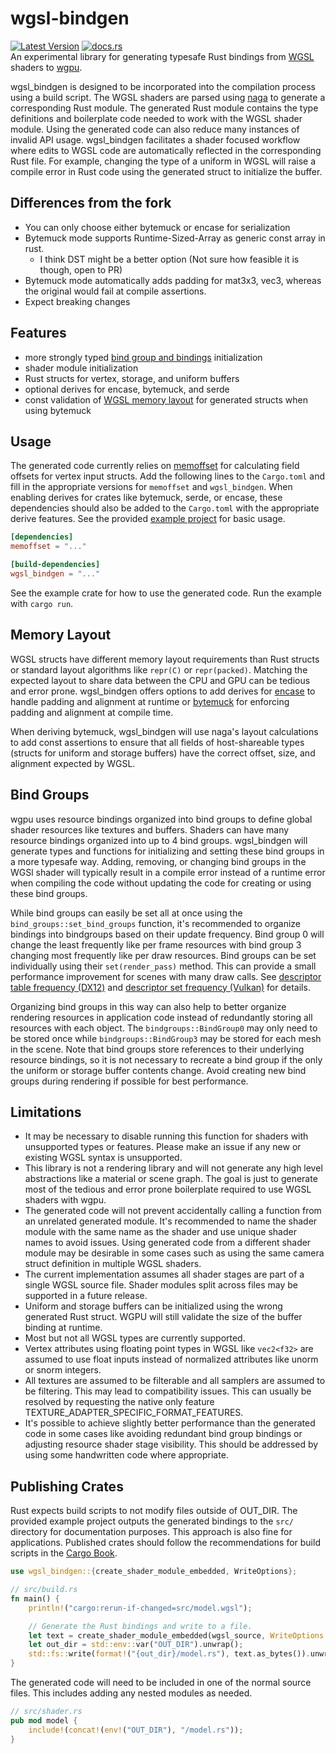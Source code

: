 # wgsl-bindgen
[![Latest Version](https://img.shields.io/crates/v/wgsl_bindgen.svg)](https://crates.io/crates/wgsl_bindgen) [![docs.rs](https://docs.rs/wgsl_bindgen/badge.svg)](https://docs.rs/wgsl_bindgen)  
An experimental library for generating typesafe Rust bindings from [WGSL](https://www.w3.org/TR/WGSL/) shaders to [wgpu](https://github.com/gfx-rs/wgpu).

wgsl_bindgen is designed to be incorporated into the compilation process using a build script. The WGSL shaders are parsed using [naga](https://github.com/gfx-rs/naga) to generate a corresponding Rust module. The generated Rust module contains the type definitions and boilerplate code needed to work with the WGSL shader module. Using the generated code can also reduce many instances of invalid API usage. wgsl_bindgen facilitates a shader focused workflow where edits to WGSL code are automatically reflected in the corresponding Rust file. For example, changing the type of a uniform in WGSL will raise a compile error in Rust code using the generated struct to initialize the buffer.

## Differences from the fork 
- You can only choose either bytemuck or encase for serialization
- Bytemuck mode supports Runtime-Sized-Array as generic const array in rust. 
  - I think DST might be a better option (Not sure how feasible it is though, open to PR)
- Bytemuck mode automatically adds padding for mat3x3, vec3, whereas the original would fail at compile assertions.
- Expect breaking changes

## Features
- more strongly typed [bind group and bindings](#bind-groups) initialization
- shader module initialization
- Rust structs for vertex, storage, and uniform buffers
- optional derives for encase, bytemuck, and serde
- const validation of [WGSL memory layout](#memory-layout) for generated structs when using bytemuck

## Usage
The generated code currently relies on [memoffset](https://crates.io/crates/memoffset) for calculating field offsets for vertex input structs.
Add the following lines to the `Cargo.toml` and fill in the appropriate versions for `memoffset` and `wgsl_bindgen`.
When enabling derives for crates like bytemuck, serde, or encase, these dependencies should also be added to the `Cargo.toml` with the appropriate derive features. See the provided [example project](https://github.com/Swoorup/wgsl-bindgen/tree/main/example) for basic usage.

```toml
[dependencies]
memoffset = "..."

[build-dependencies]
wgsl_bindgen = "..."
```

See the example crate for how to use the generated code. Run the example with `cargo run`.

## Memory Layout
WGSL structs have different memory layout requirements than Rust structs or standard layout algorithms like `repr(C)` or `repr(packed)`. Matching the expected layout to share data between the CPU and GPU can be tedious and error prone. wgsl_bindgen offers options to add derives for [encase](https://crates.io/crates/encase) to handle padding and alignment at runtime or [bytemuck](https://crates.io/crates/bytemuck) for enforcing padding and alignment at compile time. 

When deriving bytemuck, wgsl_bindgen will use naga's layout calculations to add const assertions to ensure that all fields of host-shareable types (structs for uniform and storage buffers) have the correct offset, size, and alignment expected by WGSL. 

## Bind Groups
wgpu uses resource bindings organized into bind groups to define global shader resources like textures and buffers. Shaders can have many resource bindings organized into up to 4 bind groups. wgsl_bindgen will generate types and functions for initializing and setting these bind groups in a more typesafe way. Adding, removing, or changing bind groups in the WGSl shader will typically result in a compile error instead of a runtime error when compiling the code without updating the code for creating or using these bind groups.

While bind groups can easily be set all at once using the `bind_groups::set_bind_groups` function, it's recommended to organize bindings into bindgroups based on their update frequency. Bind group 0 will change the least frequently like per frame resources with bind group 3 changing most frequently like per draw resources. Bind groups can be set individually using their `set(render_pass)` method. This can provide a small performance improvement for scenes with many draw calls. See [descriptor table frequency (DX12)](https://learn.microsoft.com/en-us/windows/win32/direct3d12/advanced-use-of-descriptor-tables#changing-descriptor-table-entries-between-rendering-calls) and [descriptor set frequency (Vulkan)](https://vkguide.dev/docs/chapter-4/descriptors/#mental-model) for details.

Organizing bind groups in this way can also help to better organize rendering resources in application code instead of redundantly storing all resources with each object. The `bindgroups::BindGroup0` may only need to be stored once while `bindgroups::BindGroup3` may be stored for each mesh in the scene. Note that bind groups store references to their underlying resource bindings, so it is not necessary to recreate a bind group if the only the uniform or storage buffer contents change. Avoid creating new bind groups during rendering if possible for best performance.

## Limitations
- It may be necessary to disable running this function for shaders with unsupported types or features.
Please make an issue if any new or existing WGSL syntax is unsupported.
- This library is not a rendering library and will not generate any high level abstractions like a material or scene graph. 
The goal is just to generate most of the tedious and error prone boilerplate required to use WGSL shaders with wgpu.
- The generated code will not prevent accidentally calling a function from an unrelated generated module.
It's recommended to name the shader module with the same name as the shader and use unique shader names to avoid issues. 
Using generated code from a different shader module may be desirable in some cases such as using the same camera struct definition in multiple WGSL shaders.
- The current implementation assumes all shader stages are part of a single WGSL source file. Shader modules split across files may be supported in a future release.
- Uniform and storage buffers can be initialized using the wrong generated Rust struct. 
WGPU will still validate the size of the buffer binding at runtime.
- Most but not all WGSL types are currently supported.
- Vertex attributes using floating point types in WGSL like `vec2<f32>` are assumed to use float inputs instead of normalized attributes like unorm or snorm integers.
- All textures are assumed to be filterable and all samplers are assumed to be filtering. This may lead to compatibility issues. This can usually be resolved by requesting the native only feature TEXTURE_ADAPTER_SPECIFIC_FORMAT_FEATURES.
- It's possible to achieve slightly better performance than the generated code in some cases like avoiding redundant bind group bindings or adjusting resource shader stage visibility. This should be addressed by using some handwritten code where appropriate.

## Publishing Crates
Rust expects build scripts to not modify files outside of OUT_DIR. The provided example project outputs the generated bindings to the `src/` directory for documentation purposes. 
This approach is also fine for applications. Published crates should follow the recommendations for build scripts in the [Cargo Book](https://doc.rust-lang.org/cargo/reference/build-scripts.html#case-study-code-generation).

```rust
use wgsl_bindgen::{create_shader_module_embedded, WriteOptions};

// src/build.rs
fn main() {
    println!("cargo:rerun-if-changed=src/model.wgsl");

    // Generate the Rust bindings and write to a file.
    let text = create_shader_module_embedded(wgsl_source, WriteOptions::default()).unwrap();
    let out_dir = std::env::var("OUT_DIR").unwrap();
    std::fs::write(format!("{out_dir}/model.rs"), text.as_bytes()).unwrap();
}
```

The generated code will need to be included in one of the normal source files. This includes adding any nested modules as needed.

```rust
// src/shader.rs
pub mod model {
    include!(concat!(env!("OUT_DIR"), "/model.rs"));
}
```
